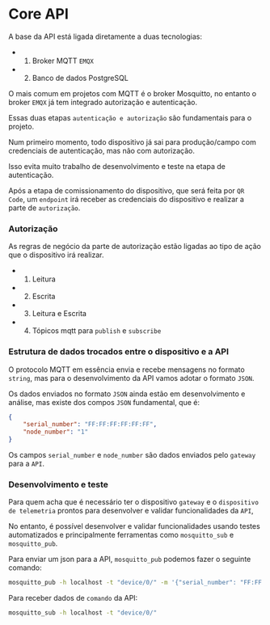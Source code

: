 # Core API

A base da API está ligada diretamente a duas tecnologias:

- 1. Broker MQTT `EMQX`
- 2. Banco de dados PostgreSQL

O mais comum em projetos com MQTT é o broker Mosquitto, no entanto o broker `EMQX` já tem integrado autorização e autenticação.

Essas duas etapas `autenticação e autorização` são fundamentais para o projeto.

Num primeiro momento, todo dispositivo já sai para produção/campo com credenciais de autenticação, mas não com autorização.

Isso evita muito trabalho de desenvolvimento e teste na etapa de autenticação.

Após a etapa de comissionamento do dispositivo, que será feita por `QR Code`, um `endpoint` irá receber as credenciais do dispositivo e realizar a parte de `autorização`.

### Autorização

As regras de negócio da parte de autorização estão ligadas ao tipo de ação que o dispositivo irá realizar.

- 1. Leitura
- 2. Escrita
- 3. Leitura e Escrita
- 4. Tópicos mqtt para `publish` e `subscribe`

### Estrutura de dados trocados entre o dispositivo e a API

O protocolo MQTT em essência envia e recebe mensagens no formato `string`, mas para o desenvolvimento da API vamos adotar o formato `JSON`.

Os dados enviados no formato `JSON` ainda estão em desenvolvimento e análise, mas existe dos compos `JSON` fundamental, que é:

```json
{
    "serial_number": "FF:FF:FF:FF:FF:FF",
    "node_number": "1"
}
```
Os campos `serial_number` e `node_number` são dados enviados pelo `gateway` para a `API`.

### Desenvolvimento e teste

Para quem acha que é necessário ter o dispositivo `gateway` e o `dispositivo de telemetria` prontos para desenvolver e validar funcionalidades da `API`,

No entanto, é possível desenvolver e validar funcionalidades usando testes automatizados e principalmente ferramentas como `mosquitto_sub` e `mosquitto_pub`.


Para enviar um json para a API, `mosquitto_pub` podemos fazer o seguinte comando:


```bash
mosquitto_pub -h localhost -t "device/0/" -m '{"serial_number": "FF:FF:FF:FF:FF:FF", "node_number": "1", "sensor_temperature": "25.5", "sensor_humidity": "45.9"}'
```

Para receber dados de `comando` da API:

```bash
mosquitto_sub -h localhost -t "device/0/"
```
